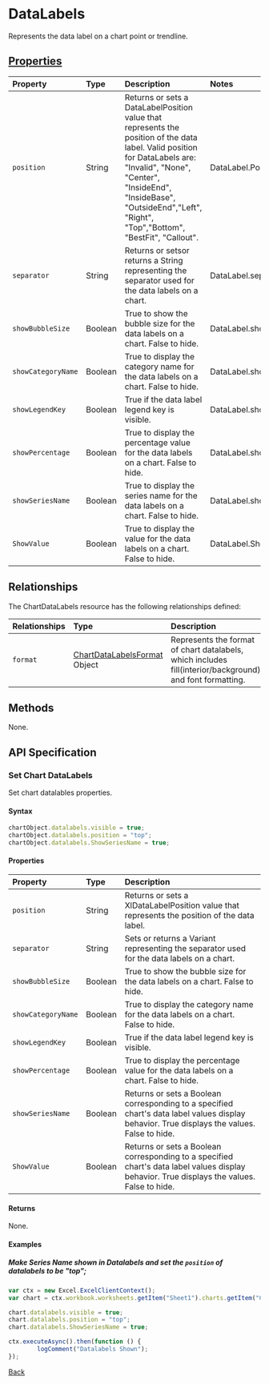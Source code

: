 # DataLabels
Represents the data label on a chart point or trendline.

## [Properties](#set-chart-datalabels)

| Property         | Type    |Description|Notes |
|:-----------------|:--------|:----------|:-----|
|`position`          |String|Returns or sets a DataLabelPosition value that represents the position of the data label. Valid position for DataLabels are: "Invalid", "None", "Center", "InsideEnd", "InsideBase", "OutsideEnd","Left", "Right", "Top","Bottom", "BestFit", "Callout". |DataLabel.Position|
|`separator`         |String|Returns or setsor returns a String representing the separator used for the data labels on a chart. |DataLabel.separator|
|`showBubbleSize`          |Boolean|True to show the bubble size for the data labels on a chart. False to hide.|DataLabel.showBubbleSize|
|`showCategoryName`          |Boolean|True to display the category name for the data labels on a chart. False to hide. |DataLabel.showCategoryName|
|`showLegendKey`          |Boolean|True if the data label legend key is visible.  |DataLabel.showLegendKey|
|`showPercentage`          |Boolean|True to display the percentage value for the data labels on a chart. False to hide.  |DataLabel.showPercentage|
|`showSeriesName`          |Boolean|True to display the series name for the data labels on a chart. False to hide. |DataLabel.showSeriesName|
|`ShowValue`          |Boolean|True to display the value for the data labels on a chart. False to hide.|DataLabel.ShowValue|


## Relationships
The ChartDataLabels resource has the following relationships defined:

| Relationships    | Type    |Description|Notes |
|:-----------------|:--------|:----------|:-----|
| `format`          |[ChartDataLabelsFormat](chartDataLabelsFormat.md) Object | Represents the format of chart datalabels, which includes fill(interior/background) and font formatting.

## Methods
None.

## API Specification 


### Set Chart DataLabels

Set chart datalables properties.

#### Syntax

```js
chartObject.datalabels.visible = true;
chartObject.datalabels.position = "top";
chartObject.datalabels.ShowSeriesName = true;
```

#### Properties
| Property         | Type    |Description|
|:-----------------|:--------|:----------|
|`position`          |String|Returns or sets a XlDataLabelPosition value that represents the position of the data label.  |
|`separator`         |String|Sets or returns a Variant representing the separator used for the data labels on a chart. |
|`showBubbleSize`          |Boolean|True to show the bubble size for the data labels on a chart. False to hide.|
|`showCategoryName`          |Boolean|True to display the category name for the data labels on a chart. False to hide. |
|`showLegendKey`          |Boolean|True if the data label legend key is visible.  |
|`showPercentage`          |Boolean|True to display the percentage value for the data labels on a chart. False to hide.  |
|`showSeriesName`          |Boolean|Returns or sets a Boolean corresponding to a specified chart's data label values display behavior. True displays the values. False to hide.  |
|`ShowValue`          |Boolean|Returns or sets a Boolean corresponding to a specified chart's data label values display behavior. True displays the values. False to hide.|

#### Returns
None.


#### Examples
##### Make Series Name shown in Datalabels and set the `position` of datalabels to be "top";
```js
var ctx = new Excel.ExcelClientContext();
var chart = ctx.workbook.worksheets.getItem("Sheet1").charts.getItem("Chart1");	

chart.datalabels.visible = true;
chart.datalabels.position = "top";
chart.datalabels.ShowSeriesName = true;

ctx.executeAsync().then(function () {
		logComment("Datalabels Shown");
});
```
[Back](#properties)